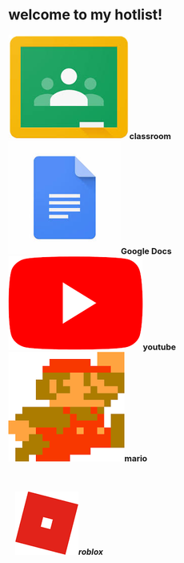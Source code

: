 <head>
<body><h1>
welcome to my hotlist!
</h1>
<h3>
<img src="download.jpg" alt="a href="https://classroom.google.com/u/0/h">classroom</a>&emsp;&emsp;<img src="download-1.jpg" alt="<a href="https://docs.google.com/document/u/0/?tgif=d">Google Docs</a>&emsp;&emsp;<img src="Youtube.png" alt="<a href="https://www.youtube.com/">youtube</a>&emsp;&emsp;<img src="mario.png" alt="<a href="https://supermarioemulator.com/">mario</a>
</h3>
<h4>&emsp;&emsp;&emsp;&emsp;&emsp;&emsp;&emsp;&emsp;&emsp;&emsp;&emsp;&emsp;&emsp;&emsp;&emsp;
</h4>
<h5>
&emsp;<img src="roblox.png" alt="<a href="https://web.roblox.com/home"><font size="3">roblox</font></a>
</h5>
</body>
